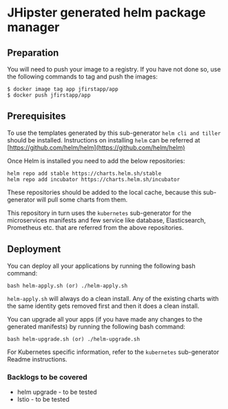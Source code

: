 # JHipster generated helm package manager

## Preparation

You will need to push your image to a registry. If you have not done so, use the following commands to tag and push the images:

```
$ docker image tag app jfirstapp/app
$ docker push jfirstapp/app
```

## Prerequisites

To use the templates generated by this sub-generator `helm cli and tiller` should be installed. Instructions on installing `helm` can be referred
at [https://github.com/helm/helm](https://github.com/helm/helm)

Once Helm is installed you need to add the below repositories:

```
helm repo add stable https://charts.helm.sh/stable
helm repo add incubator https://charts.helm.sh/incubator
```

These repositories should be added to the local cache, because this sub-generator will pull some charts from them.

This repository in turn uses the `kubernetes` sub-generator for the microservices manifests and few service like database, Elasticsearch, Prometheus etc. that are referred from the above repositories.

## Deployment

You can deploy all your applications by running the following bash command:

```
bash helm-apply.sh (or) ./helm-apply.sh
```

`helm-apply.sh` will always do a clean install. Any of the existing charts with the same identity gets removed first and then it does a clean install.

You can upgrade all your apps (if you have made any changes to the generated manifests) by running the following bash command:

```
bash helm-upgrade.sh (or) ./helm-upgrade.sh
```

For Kubernetes specific information, refer to the `kubernetes` sub-generator Readme instructions.

### Backlogs to be covered

- helm upgrade - to be tested
- Istio - to be tested
